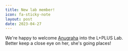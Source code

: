 ```yaml
---
title: New lab member!
icon: fa-sticky-note
layout: post
date: 2023-04-27
---
```


We're happy to welcome [Anugraha](people.html) into the L+PLUS Lab.<br>
Better keep a close eye on her, she's going places!